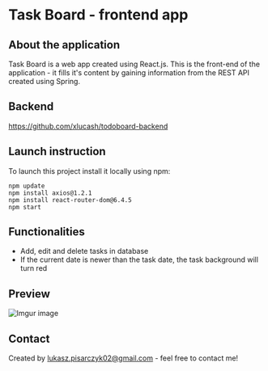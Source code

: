 # Task Board - frontend app

## About the application
Task Board is a web app created using React.js. This is the front-end of the application - it fills it's content by gaining information from the REST API created using Spring.

## Backend
https://github.com/xlucash/todoboard-backend

## Launch instruction
To launch this project install it locally using npm:
```
npm update
npm install axios@1.2.1
npm install react-router-dom@6.4.5
npm start
```

## Functionalities
* Add, edit and delete tasks in database
* If the current date is newer than the task date, the task background will turn red

## Preview
![Imgur image](https://imgur.com/ZYCcVzm.jpg)

## Contact
Created by [lukasz.pisarczyk02@gmail.com](mailto:lukasz.pisarczyk02@gmail.com) - feel free to contact me!
